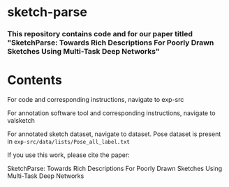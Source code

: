 # sketch-parse

### This repository contains code and for our paper titled "SketchParse: Towards Rich Descriptions For Poorly Drawn Sketches Using Multi-Task Deep Networks"

# Contents
For code and corresponding instructions, navigate to exp-src

For annotation software tool and corresponding instructions, navigate to valsketch

For annotated sketch dataset, navigate to dataset. Pose dataset is present in `exp-src/data/lists/Pose_all_label.txt`



If you use this work, please cite the paper:

SketchParse: Towards Rich Descriptions For Poorly Drawn Sketches Using Multi-Task Deep Networks

